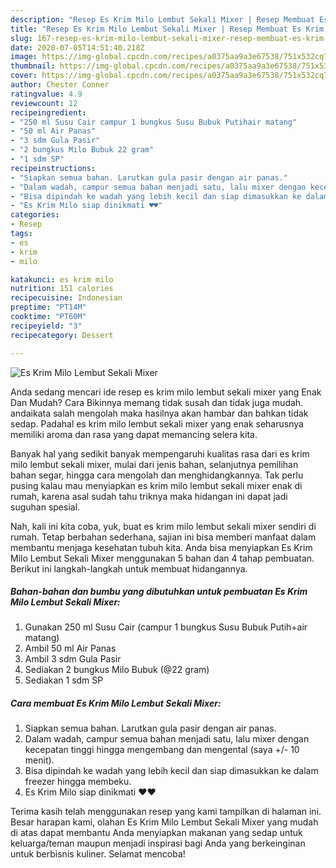 ```yaml
---
description: "Resep Es Krim Milo Lembut Sekali Mixer | Resep Membuat Es Krim Milo Lembut Sekali Mixer Yang Enak Dan Mudah"
title: "Resep Es Krim Milo Lembut Sekali Mixer | Resep Membuat Es Krim Milo Lembut Sekali Mixer Yang Enak Dan Mudah"
slug: 167-resep-es-krim-milo-lembut-sekali-mixer-resep-membuat-es-krim-milo-lembut-sekali-mixer-yang-enak-dan-mudah
date: 2020-07-05T14:51:40.218Z
image: https://img-global.cpcdn.com/recipes/a0375aa9a3e67538/751x532cq70/es-krim-milo-lembut-sekali-mixer-foto-resep-utama.jpg
thumbnail: https://img-global.cpcdn.com/recipes/a0375aa9a3e67538/751x532cq70/es-krim-milo-lembut-sekali-mixer-foto-resep-utama.jpg
cover: https://img-global.cpcdn.com/recipes/a0375aa9a3e67538/751x532cq70/es-krim-milo-lembut-sekali-mixer-foto-resep-utama.jpg
author: Chester Conner
ratingvalue: 4.9
reviewcount: 12
recipeingredient:
- "250 ml Susu Cair campur 1 bungkus Susu Bubuk Putihair matang"
- "50 ml Air Panas"
- "3 sdm Gula Pasir"
- "2 bungkus Milo Bubuk 22 gram"
- "1 sdm SP"
recipeinstructions:
- "Siapkan semua bahan. Larutkan gula pasir dengan air panas."
- "Dalam wadah, campur semua bahan menjadi satu, lalu mixer dengan kecepatan tinggi hingga mengembang dan mengental (saya +/- 10 menit)."
- "Bisa dipindah ke wadah yang lebih kecil dan siap dimasukkan ke dalam freezer hingga membeku."
- "Es Krim Milo siap dinikmati ♥️♥️"
categories:
- Resep
tags:
- es
- krim
- milo

katakunci: es krim milo 
nutrition: 151 calories
recipecuisine: Indonesian
preptime: "PT14M"
cooktime: "PT60M"
recipeyield: "3"
recipecategory: Dessert

---
```



![Es Krim Milo Lembut Sekali Mixer](https://img-global.cpcdn.com/recipes/a0375aa9a3e67538/751x532cq70/es-krim-milo-lembut-sekali-mixer-foto-resep-utama.jpg)

Anda sedang mencari ide resep es krim milo lembut sekali mixer yang Enak Dan Mudah? Cara Bikinnya memang tidak susah dan tidak juga mudah. andaikata salah mengolah maka hasilnya akan hambar dan bahkan tidak sedap. Padahal es krim milo lembut sekali mixer yang enak seharusnya memiliki aroma dan rasa yang dapat memancing selera kita.

Banyak hal yang sedikit banyak mempengaruhi kualitas rasa dari es krim milo lembut sekali mixer, mulai dari jenis bahan, selanjutnya pemilihan bahan segar, hingga cara mengolah dan menghidangkannya. Tak perlu pusing kalau mau menyiapkan es krim milo lembut sekali mixer enak di rumah, karena asal sudah tahu triknya maka hidangan ini dapat jadi suguhan spesial.




Nah, kali ini kita coba, yuk, buat es krim milo lembut sekali mixer sendiri di rumah. Tetap berbahan sederhana, sajian ini bisa memberi manfaat dalam membantu menjaga kesehatan tubuh kita. Anda bisa menyiapkan Es Krim Milo Lembut Sekali Mixer menggunakan 5 bahan dan 4 tahap pembuatan. Berikut ini langkah-langkah untuk membuat hidangannya.

<!--inarticleads1-->

##### Bahan-bahan dan bumbu yang dibutuhkan untuk pembuatan Es Krim Milo Lembut Sekali Mixer:

1. Gunakan 250 ml Susu Cair (campur 1 bungkus Susu Bubuk Putih+air matang)
1. Ambil 50 ml Air Panas
1. Ambil 3 sdm Gula Pasir
1. Sediakan 2 bungkus Milo Bubuk (@22 gram)
1. Sediakan 1 sdm SP




<!--inarticleads2-->

##### Cara membuat Es Krim Milo Lembut Sekali Mixer:

1. Siapkan semua bahan. Larutkan gula pasir dengan air panas.
1. Dalam wadah, campur semua bahan menjadi satu, lalu mixer dengan kecepatan tinggi hingga mengembang dan mengental (saya +/- 10 menit).
1. Bisa dipindah ke wadah yang lebih kecil dan siap dimasukkan ke dalam freezer hingga membeku.
1. Es Krim Milo siap dinikmati ♥️♥️




Terima kasih telah menggunakan resep yang kami tampilkan di halaman ini. Besar harapan kami, olahan Es Krim Milo Lembut Sekali Mixer yang mudah di atas dapat membantu Anda menyiapkan makanan yang sedap untuk keluarga/teman maupun menjadi inspirasi bagi Anda yang berkeinginan untuk berbisnis kuliner. Selamat mencoba!
